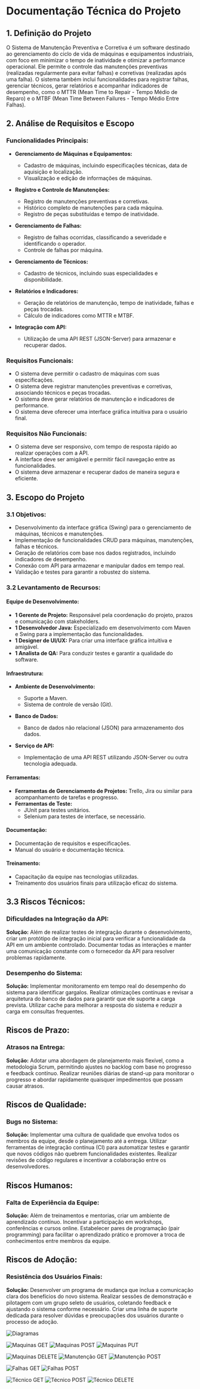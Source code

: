 # Documentação Técnica do Projeto

## 1. Definição do Projeto

O Sistema de Manutenção Preventiva e Corretiva é um software destinado ao gerenciamento do ciclo de vida de máquinas e equipamentos industriais, com foco em minimizar o tempo de inatividade e otimizar a performance operacional. Ele permite o controle das manutenções preventivas (realizadas regularmente para evitar falhas) e corretivas (realizadas após uma falha). O sistema também inclui funcionalidades para registrar falhas, gerenciar técnicos, gerar relatórios e acompanhar indicadores de desempenho, como o MTTR (Mean Time to Repair - Tempo Médio de Reparo) e o MTBF (Mean Time Between Failures - Tempo Médio Entre Falhas).

## 2. Análise de Requisitos e Escopo

### Funcionalidades Principais:
- **Gerenciamento de Máquinas e Equipamentos:**
  - Cadastro de máquinas, incluindo especificações técnicas, data de aquisição e localização.
  - Visualização e edição de informações de máquinas.

- **Registro e Controle de Manutenções:**
  - Registro de manutenções preventivas e corretivas.
  - Histórico completo de manutenções para cada máquina.
  - Registro de peças substituídas e tempo de inatividade.

- **Gerenciamento de Falhas:**
  - Registro de falhas ocorridas, classificando a severidade e identificando o operador.
  - Controle de falhas por máquina.

- **Gerenciamento de Técnicos:**
  - Cadastro de técnicos, incluindo suas especialidades e disponibilidade.

- **Relatórios e Indicadores:**
  - Geração de relatórios de manutenção, tempo de inatividade, falhas e peças trocadas.
  - Cálculo de indicadores como MTTR e MTBF.

- **Integração com API:**
  - Utilização de uma API REST (JSON-Server) para armazenar e recuperar dados.

### Requisitos Funcionais:
- O sistema deve permitir o cadastro de máquinas com suas especificações.
- O sistema deve registrar manutenções preventivas e corretivas, associando técnicos e peças trocadas.
- O sistema deve gerar relatórios de manutenção e indicadores de performance.
- O sistema deve oferecer uma interface gráfica intuitiva para o usuário final.

### Requisitos Não Funcionais:
- O sistema deve ser responsivo, com tempo de resposta rápido ao realizar operações com a API.
- A interface deve ser amigável e permitir fácil navegação entre as funcionalidades.
- O sistema deve armazenar e recuperar dados de maneira segura e eficiente.

## 3. Escopo do Projeto

### 3.1 Objetivos:
- Desenvolvimento da interface gráfica (Swing) para o gerenciamento de máquinas, técnicos e manutenções.
- Implementação de funcionalidades CRUD para máquinas, manutenções, falhas e técnicos.
- Geração de relatórios com base nos dados registrados, incluindo indicadores de desempenho.
- Conexão com API para armazenar e manipular dados em tempo real.
- Validação e testes para garantir a robustez do sistema.

### 3.2 Levantamento de Recursos:
#### Equipe de Desenvolvimento:
- **1 Gerente de Projeto:** Responsável pela coordenação do projeto, prazos e comunicação com stakeholders.
- **1 Desenvolvedor Java:** Especializado em desenvolvimento com Maven e Swing para a implementação das funcionalidades.
- **1 Designer de UI/UX:** Para criar uma interface gráfica intuitiva e amigável.
- **1 Analista de QA:** Para conduzir testes e garantir a qualidade do software.

#### Infraestrutura:
- **Ambiente de Desenvolvimento:**
  - Suporte a Maven.
  - Sistema de controle de versão (Git).
  
- **Banco de Dados:**
  - Banco de dados não relacional (JSON) para armazenamento dos dados.

- **Serviço de API:**
  - Implementação de uma API REST utilizando JSON-Server ou outra tecnologia adequada.

#### Ferramentas:
- **Ferramentas de Gerenciamento de Projetos:** Trello, Jira ou similar para acompanhamento de tarefas e progresso.
- **Ferramentas de Teste:**
  - JUnit para testes unitários.
  - Selenium para testes de interface, se necessário.

#### Documentação:
- Documentação de requisitos e especificações.
- Manual do usuário e documentação técnica.

#### Treinamento:
- Capacitação da equipe nas tecnologias utilizadas.
- Treinamento dos usuários finais para utilização eficaz do sistema.

## 3.3 Riscos Técnicos:

### Dificuldades na Integração da API:
**Solução:** Além de realizar testes de integração durante o desenvolvimento, criar um protótipo de integração inicial para verificar a funcionalidade da API em um ambiente controlado. Documentar todas as interações e manter uma comunicação constante com o fornecedor da API para resolver problemas rapidamente.

### Desempenho do Sistema:
**Solução:** Implementar monitoramento em tempo real do desempenho do sistema para identificar gargalos. Realizar otimizações contínuas e revisar a arquitetura do banco de dados para garantir que ele suporte a carga prevista. Utilizar cache para melhorar a resposta do sistema e reduzir a carga em consultas frequentes.

## Riscos de Prazo:

### Atrasos na Entrega:
**Solução:** Adotar uma abordagem de planejamento mais flexível, como a metodologia Scrum, permitindo ajustes no backlog com base no progresso e feedback contínuo. Realizar reuniões diárias de stand-up para monitorar o progresso e abordar rapidamente quaisquer impedimentos que possam causar atrasos.

## Riscos de Qualidade:

### Bugs no Sistema:
**Solução:** Implementar uma cultura de qualidade que envolva todos os membros da equipe, desde o planejamento até a entrega. Utilizar ferramentas de integração contínua (CI) para automatizar testes e garantir que novos códigos não quebrem funcionalidades existentes. Realizar revisões de código regulares e incentivar a colaboração entre os desenvolvedores.

## Riscos Humanos:

### Falta de Experiência da Equipe:
**Solução:** Além de treinamentos e mentorias, criar um ambiente de aprendizado contínuo. Incentivar a participação em workshops, conferências e cursos online. Estabelecer pares de programação (pair programming) para facilitar o aprendizado prático e promover a troca de conhecimentos entre membros da equipe.

## Riscos de Adoção:

### Resistência dos Usuários Finais:
**Solução:** Desenvolver um programa de mudança que inclua a comunicação clara dos benefícios do novo sistema. Realizar sessões de demonstração e pilotagem com um grupo seleto de usuários, coletando feedback e ajustando o sistema conforme necessário. Criar uma linha de suporte dedicada para resolver dúvidas e preocupações dos usuários durante o processo de adoção.

![Diagramas](img/Diagramas.PNG)

![Maquinas GET](img/maquinasGET.PNG)
![Maquinas POST](img/maquinasPOST.PNG)
![Maquinas PUT](img/maquinasPUT.PNG)

![Maquinas DELETE](img/maquinasDELETE.PNG)
![Manutenção GET](img/manutençãoGET.PNG)
![Manutenção POST](img/manutençãoPOST.PNG)

![Falhas GET](img/falhasGET.PNG)
![Falhas POST](img/falhasPOST.PNG)

![Técnico GET](img/tecnicoGET.PNG)
![Técnico POST](img/tecnicoPOST.PNG)
![Técnico DELETE](img/tecnicoDELETE.PNG)




